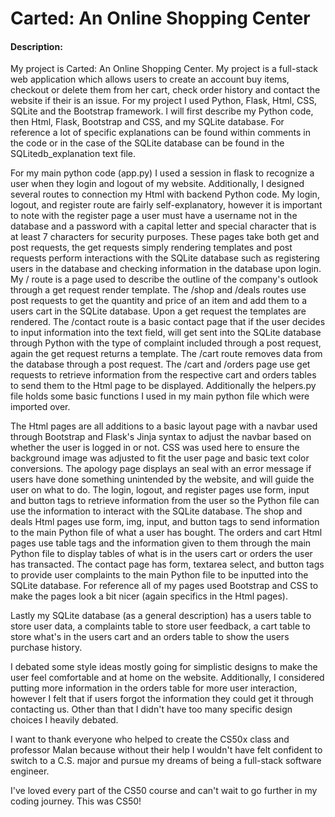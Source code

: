 # Carted: An Online Shopping Center
#### Description:
My project is Carted: An Online Shopping Center. My project is a full-stack web application which allows users to create an account buy items, checkout or delete them from her cart, check order history and contact the website if their is an issue. For my project I used Python, Flask, Html, CSS, SQLite and the Bootstrap framework. I will first describe my Python code, then Html, Flask, Bootstrap and CSS, and my SQLite database. For reference a lot of specific explanations can be found within comments in the code or in the case of the SQLite database can be found in the SQLitedb_explanation text file.

For my main python code (app.py) I used a session in flask to recognize a user when they login and logout of my website. Additionally, I designed several routes to connection my Html with backend Python code. My login, logout, and register route are fairly self-explanatory, however it is important to note with the register page a user must have a username not in the database and a password with a capital letter and special character that is at least 7 characters for security purposes. These pages take both get and post requests, the get requests simply rendering templates and post requests perform interactions with the SQLite database such as registering users in the database and checking information in the database upon login. My / route is a page used to describe the outline of the company's outlook through a get request render template. The /shop and /deals routes use post requests to get the quantity and price of an item and add them to a users cart in the SQLite database. Upon a get request the templates are rendered. The /contact route is a basic contact page that if the user decides to input information into the text field, will get sent into the SQLite database through Python with the type of complaint included through a post request, again the get request returns a template. The /cart route removes data from the database through a post request. The /cart and /orders page use get requests to retrieve information from the respective cart and orders tables to send them to the Html page to be displayed. Additionally the helpers.py file holds some basic functions I used in my main python file which were imported over.

The Html pages are all additions to a basic layout page with a navbar used through Bootstrap and Flask's Jinja syntax to adjust the navbar based on whether the user is logged in or not. CSS was used here to ensure the background image was adjusted to fit the user page and basic text color conversions. The apology page displays an seal with an error message if users have done something unintended by the website, and will guide the user on what to do. The login, logout, and register pages use form, input and button tags to retrieve information from the user so the Python file can use the information to interact with the SQLite database. The shop and deals Html pages use form, img, input, and button tags to send information to the main Python file of what a user has bought. The orders and cart Html pages use table tags and the information given to them through the main Python file to display tables of what is in the users cart or orders the user has transacted. The contact page has form, textarea select, and button tags to provide user complaints to the main Python file to be inputted into the SQLite database. For reference all of my pages used Bootstrap and CSS to make the pages look a bit nicer (again specifics in the Html pages).

Lastly my SQLite database (as a general description) has a users table to store user data, a complaints table to store user feedback, a cart table to store what's in the users cart and an orders table to show the users purchase history.

I debated some style ideas mostly going for simplistic designs to make the user feel comfortable and at home on the website. Additionally, I considered putting more information in the orders table for more user interaction, however I felt that if users forgot the information they could get it through contacting us. Other than that I didn't have too many specific design choices I heavily debated.

I want to thank everyone who helped to create the CS50x class and professor Malan because without their help I wouldn't have felt confident to switch to a C.S. major and pursue my dreams of being a full-stack software engineer.

I've loved every part of the CS50 course and can't wait to go further in my coding journey. This was CS50!
